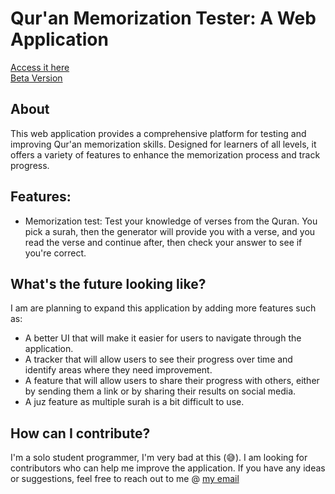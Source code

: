 # Qur'an Memorization Tester: A Web Application
[Access it here](quran-test/index.html)  
[Beta Version](quran-test-beta/index.html)

## About
This web application provides a comprehensive platform for testing and improving Qur'an memorization skills.  Designed for learners of all levels, it offers a variety of features to enhance the memorization process and track progress.

## Features:
* Memorization test: Test your knowledge of verses from the Quran. You pick a surah, then the generator will provide you with a verse, and you read the verse and continue after, then check your answer to see if you're correct.

## What's the future looking like?
I am are planning to expand this application by adding more features such as:

* A better UI that will make it easier for users to navigate through the application.
* A tracker that will allow users to see their progress over time and identify areas where they need improvement.
* A feature that will allow users to share their progress with others, either by sending them a link or by sharing their results on social media.
* A juz feature as multiple surah is a bit difficult to use.

## How can I contribute?
I'm a solo student programmer, I'm very bad at this (😅). I am looking for contributors who can help me improve the application.  If you have any ideas or suggestions, feel free to reach out to me @ [my email](abdelrahmanebed@gmail.com)













